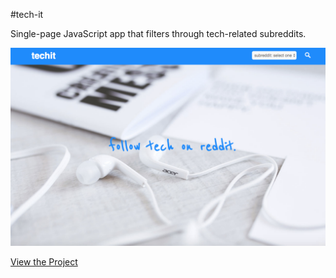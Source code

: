 #tech-it

Single-page JavaScript app that filters through tech-related subreddits.

[![Screenshot](screenshot.png)](https://megancoyle.github.io/tech-it/)

[View the Project](https://megancoyle.github.io/tech-it/)
